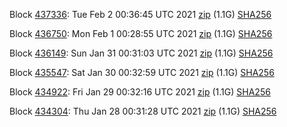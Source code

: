 Block [437336](https://testnet-insight.dashevo.org/insight/block/000001b49e960f1af31e0b3ad1d977c6f9d4a25c204cccbfbcced8c68394ab09): Tue Feb  2 00:36:45 UTC 2021 [zip](https://dash-bootstrap.ams3.digitaloceanspaces.com/testnet/2021-02-02/bootstrap.dat.zip) (1.1G) [SHA256](https://dash-bootstrap.ams3.digitaloceanspaces.com/testnet/2021-02-02/sha256.txt)

Block [436750](https://testnet-insight.dashevo.org/insight/block/00000144e556a48e6e533ace1562663ecca45855aa18f4507f27d05566c759b6): Mon Feb  1 00:28:55 UTC 2021 [zip](https://dash-bootstrap.ams3.digitaloceanspaces.com/testnet/2021-02-01/bootstrap.dat.zip) (1.1G) [SHA256](https://dash-bootstrap.ams3.digitaloceanspaces.com/testnet/2021-02-01/sha256.txt)

Block [436149](https://testnet-insight.dashevo.org/insight/block/0000025166189d0ac7d73d90b2c18cc99f6665c5f0767503e947c9a655d4722b): Sun Jan 31 00:31:03 UTC 2021 [zip](https://dash-bootstrap.ams3.digitaloceanspaces.com/testnet/2021-01-31/bootstrap.dat.zip) (1.1G) [SHA256](https://dash-bootstrap.ams3.digitaloceanspaces.com/testnet/2021-01-31/sha256.txt)

Block [435547](https://testnet-insight.dashevo.org/insight/block/000000fe1f717891c622ea1d27d9b69128f2a60c832a6460ddf501a6eec101af): Sat Jan 30 00:32:59 UTC 2021 [zip](https://dash-bootstrap.ams3.digitaloceanspaces.com/testnet/2021-01-30/bootstrap.dat.zip) (1.1G) [SHA256](https://dash-bootstrap.ams3.digitaloceanspaces.com/testnet/2021-01-30/sha256.txt)

Block [434922](https://testnet-insight.dashevo.org/insight/block/0000011b9895fdc029380981337bd89f0996f9e8595273f26255873e8ec4f1cc): Fri Jan 29 00:32:16 UTC 2021 [zip](https://dash-bootstrap.ams3.digitaloceanspaces.com/testnet/2021-01-29/bootstrap.dat.zip) (1.1G) [SHA256](https://dash-bootstrap.ams3.digitaloceanspaces.com/testnet/2021-01-29/sha256.txt)

Block [434304](https://testnet-insight.dashevo.org/insight/block/0000012bd56d94dfc7396e8140f90aa2c4c3384332e4ed4e1b59a04757f4067b): Thu Jan 28 00:31:28 UTC 2021 [zip](https://dash-bootstrap.ams3.digitaloceanspaces.com/testnet/2021-01-28/bootstrap.dat.zip) (1.1G) [SHA256](https://dash-bootstrap.ams3.digitaloceanspaces.com/testnet/2021-01-28/sha256.txt)
